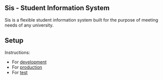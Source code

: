 Sis - Student Information System
----

Sis is a flexible student information system built for the purpose of meeting needs of any university.

Setup
----

Instructions:
- For [development](../develop/docs/setup/development.md)
- For [production](../develop/docs/setup/production.md)
- For [test](../develop/docs/setup/test.md)
